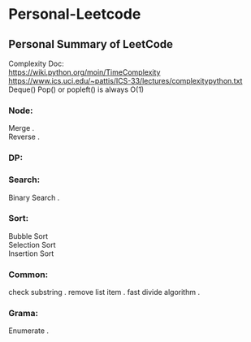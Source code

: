 # Personal-Leetcode
## Personal Summary of LeetCode

Complexity Doc:  
https://wiki.python.org/moin/TimeComplexity  
https://www.ics.uci.edu/~pattis/ICS-33/lectures/complexitypython.txt  
Deque() Pop() or popleft() is always O(1)

### Node:
Merge .  
Reverse . 

### DP:

### Search:
Binary Search . 

### Sort:
Bubble Sort  
Selection Sort  
Insertion Sort  


### Common:
check substring . 
remove list item . 
fast divide algorithm . 

### Grama:
Enumerate . 
